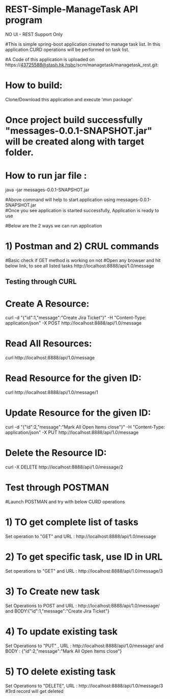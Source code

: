 # REST-Simple-ManageTask API program
NO UI - REST Support Only <br/>

#This is simple spring-boot application created to manage task list. In this application CURD operations will be performed on task list.<br/>

#A Code of this application is uploaded on https://43725588@stash.hk.hsbc/scm/managetask/managetask_rest.git: <br/>

# How to build:<br/>
Clone/Download this application and execute 'mvn package'

# Once project build successfully "messages-0.0.1-SNAPSHOT.jar" will be created along with target folder.

# How to run jar file :<br/>
java -jar messages-0.0.1-SNAPSHOT.jar

#Above command will help to start application using messages-0.0.1-SNAPSHOT.jar <br/>
#Once you see application is started successfully, Application is ready to use <br/>

#Below are the 2 ways we can run application
# 1) Postman and 2) CRUL commands

#Basic check if GET method is working on not
#Open any browser and hit below link, to see all listed tasks
http://localhost:8888/api/1.0/message

## Testing through CURL

# Create A Resource:<br/>
curl -d "{\"id\":1,\"message\":\"Create Jira Ticket\"}" -H "Content-Type: application/json" -X POST http://localhost:8888/api/1.0/message

# Read All Resources:<br/>
curl http://localhost:8888/api/1.0/message

# Read Resource for the given ID: <br/>
curl http://localhost:8888/api/1.0/message/1

# Update Resource for the given ID: <br/>
curl -d "{\"id\":2,\"message\":\"Mark All Open Items close\"}" -H "Content-Type: application/json" -X PUT http://localhost:8888/api/1.0/message

# Delete the Resource ID: <br/>
curl -X DELETE http://localhost:8888/api/1.0/message/2


# Test through POSTMAN

#Launch POSTMAN and try with below CURD operations

# 1) TO get complete list of tasks
Set operation to "GET"  and URL  : http://localhost:8888/api/1.0/message

# 2) To get specific task, use ID in URL
Set operations to "GET" and URL  : http://localhost:8888/api/1.0/message/3

# 3) To Create new task 
Set Operations to POST and URL : http://localhost:8888/api/1.0/message/ and  BODY:{"id":1,"message":"Create Jira Ticket"}

# 4) To update existing task
 Set Operations to "PUT" , URL : http://localhost:8888/api/1.0/message/ and BODY : {"id":2,"message":"Mark All Open Items close"}

 # 5) TO delete existing task 
Set Operations to "DELETE", URL : http://localhost:8888/api/1.0/message/3
#3rd record will get deleted
